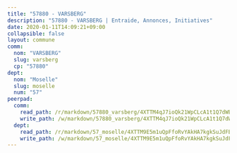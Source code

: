 ```yaml
---
title: "57880 - VARSBERG"
description: "57880 - VARSBERG | Entraide, Annonces, Initiatives"
date: 2020-01-11T14:09:21+09:00
collapsible: false
layout: commune
comm:
  nom: "VARSBERG"
  slug: varsberg
  cp: "57880"
dept:
  nom: "Moselle"
  slug: moselle
  num: "57"
peerpad:
  comm:
    read_path: /r/markdown/57880_varsberg/4XTTM4qJ7ioQk21WpCLcA1t1Q7dWBH8ok8Xw3fWdCAnDpyw5o
    write_path: /w/markdown/57880_varsberg/4XTTM4qJ7ioQk21WpCLcA1t1Q7dWBH8ok8Xw3fWdCAnDpyw5o-K3TgTyL1THyvu1MuPS5wR3LvwE6RAJx3zY2Stgzubo8rJ4Z1MpEsX53Db6c2yKpxbXzFKacnTXNmMXEAcAg3JmU6f2TWtdMA3o5GnZtynW42DxP9Sv3ManBhm2MUpWbq9i9UXWbw
  dept:
    read_path: /r/markdown/57_moselle/4XTTM9E5m1uQpFfoRvYAkHA7kgkSuJdFBSCmoLnZ6YvxmqAKj
    write_path: /w/markdown/57_moselle/4XTTM9E5m1uQpFfoRvYAkHA7kgkSuJdFBSCmoLnZ6YvxmqAKj-K3TgTxpsRhjGfb3pJqDaX4rYTLkyLoK3BLA4awBfhTSCoyNhResrhhmfsEF8aKnccedt5XoBzWeRYfKxQxNKv71ETcpGharLRE7rdgTKY3uSaW3Du2dz8v23YEY268mfYmweTFnR
---
```


